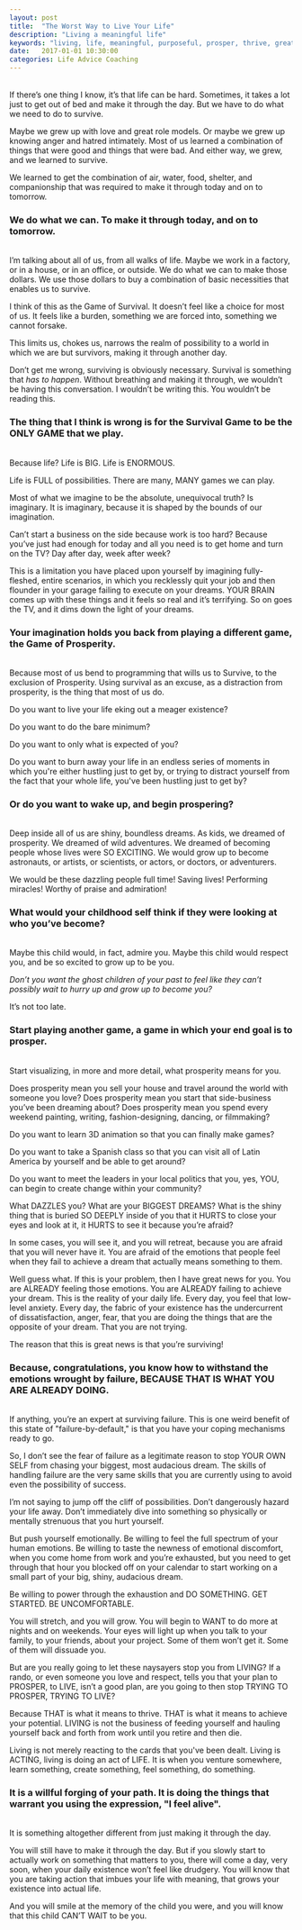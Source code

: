 ```yaml
---
layout: post
title:  "The Worst Way to Live Your Life"
description: "Living a meaningful life"
keywords: "living, life, meaningful, purposeful, prosper, thrive, greatness"
date:   2017-01-01 10:30:00
categories: Life Advice Coaching
---
```

<br>
If there’s one thing I know, it’s that life can be hard. Sometimes, it takes a lot just to get out of bed and make it through the day. But we have to do what we need to do to survive.

Maybe we grew up with love and great role models. Or maybe we grew up knowing anger and hatred intimately. Most of us learned a combination of things that were good and things that were bad. And either way, we grew, and we learned to survive.

We learned to get the combination of air, water, food, shelter, and companionship that was required to make it through today and on to tomorrow.

### We do what we can. To make it through today, and on to tomorrow.
<br>
I’m talking about all of us, from all walks of life. Maybe we work in a factory, or in a house, or in an office, or outside. We do what we can to make those dollars. We use those dollars to buy a combination of basic necessities that enables us to survive.

I think of this as the Game of Survival. It doesn’t feel like a choice for most of us. It feels like a burden, something we are forced into, something we cannot forsake.

This limits us, chokes us, narrows the realm of possibility to a world in which we are but survivors, making it through another day.

Don’t get me wrong, surviving is obviously necessary. Survival is something that *has to happen*. Without breathing and making it through, we wouldn’t be having this conversation. I wouldn’t be writing this. You wouldn’t be reading this.

### The thing that I think is wrong is for the Survival Game to be the ONLY GAME that we play.
<br>
Because life? Life is BIG. Life is ENORMOUS.

Life is FULL of possibilities. There are many, MANY games we can play.

Most of what we imagine to be the absolute, unequivocal truth? Is imaginary. It is imaginary, because it is shaped by the bounds of our imagination.

Can’t start a business on the side because work is too hard? Because you’ve just had enough for today and all you need is to get home and turn on the TV? Day after day, week after week?

This is a limitation you have placed upon yourself by imagining fully-fleshed, entire scenarios, in which you recklessly quit your job and then flounder in your garage failing to execute on your dreams. YOUR BRAIN comes up with these things and it feels so real and it’s terrifying. So on goes the TV, and it dims down the light of your dreams.

### Your imagination holds you back from playing a different game, the Game of Prosperity.
<br>
Because most of us bend to programming that wills us to Survive, to the exclusion of Prosperity. Using survival as an excuse, as a distraction from prosperity, is the thing that most of us do.

Do you want to live your life eking out a meager existence?

Do you want to do the bare minimum?

Do you want to only what is expected of you?

Do you want to burn away your life in an endless series of moments in which you're either hustling just to get by, or trying to distract yourself from the fact that your whole life, you've been hustling just to get by?

### Or do you want to wake up, and begin prospering?
<br>
Deep inside all of us are shiny, boundless dreams. As kids, we dreamed of prosperity. We dreamed of wild adventures. We dreamed of becoming people whose lives were SO EXCITING. We would grow up to become astronauts, or artists, or scientists, or actors, or doctors, or adventurers.

We would be these dazzling people full time! Saving lives! Performing miracles! Worthy of praise and admiration!

### What would your childhood self think if they were looking at who you’ve become?
<br>
Maybe this child would, in fact, admire you. Maybe this child would respect you, and be so excited to grow up to be you.

*Don’t you want the ghost children of your past to feel like they can’t possibly wait to hurry up and grow up to become you?*

It’s not too late.

### Start playing another game, a game in which your end goal is to prosper.
<br>
Start visualizing, in more and more detail, what prosperity means for you.

Does prosperity mean you sell your house and travel around the world with someone you love? Does prosperity mean you start that side-business you’ve been dreaming about? Does prosperity mean you spend every weekend painting, writing, fashion-designing, dancing, or filmmaking?

Do you want to learn 3D animation so that you can finally make games?

Do you want to take a Spanish class so that you can visit all of Latin America by yourself and be able to get around?

Do you want to meet the leaders in your local politics that you, yes, YOU, can begin to create change within your community?

What DAZZLES you? What are your BIGGEST DREAMS? What is the shiny thing that is buried SO DEEPLY inside of you that it HURTS to close your eyes and look at it, it HURTS to see it because you’re afraid?

In some cases, you will see it, and you will retreat, because you are afraid that you will never have it. You are afraid of the emotions that people feel when they fail to achieve a dream that actually means something to them.

Well guess what. If this is your problem, then I have great news for you. You are ALREADY feeling those emotions. You are ALREADY failing to achieve your dream. This is the reality of your daily life. Every day, you feel that low-level anxiety. Every day, the fabric of your existence has the undercurrent of dissatisfaction, anger, fear, that you are doing the things that are the opposite of your dream. That you are not trying.

The reason that this is great news is that you’re surviving!

### Because, congratulations, you know how to withstand the emotions wrought by failure, BECAUSE THAT IS WHAT YOU ARE ALREADY DOING.
<br>
If anything, you’re an expert at surviving failure. This is one weird benefit of this state of "failure-by-default," is that you have your coping mechanisms ready to go.

So, I don’t see the fear of failure as a legitimate reason to stop YOUR OWN SELF from chasing your biggest, most audacious dream. The skills of handling failure are the very same skills that you are currently using to avoid even the possibility of success.

I’m not saying to jump off the cliff of possibilities. Don’t dangerously hazard your life away. Don’t immediately dive into something so physically or mentally strenuous that you hurt yourself.

But push yourself emotionally. Be willing to feel the full spectrum of your human emotions. Be willing to taste the newness of emotional discomfort, when you come home from work and you’re exhausted, but you need to get through that hour you blocked off on your calendar to start working on a small part of your big, shiny, audacious dream.

Be willing to power through the exhaustion and DO SOMETHING. GET STARTED. BE UNCOMFORTABLE.

You will stretch, and you will grow. You will begin to WANT to do more at nights and on weekends. Your eyes will light up when you talk to your family, to your friends, about your project. Some of them won’t get it. Some of them will dissuade you.

But are you really going to let these naysayers stop you from LIVING? If a rando, or even someone you love and respect, tells you that your plan to PROSPER, to LIVE, isn’t a good plan, are you going to then stop TRYING TO PROSPER, TRYING TO LIVE?

Because THAT is what it means to thrive. THAT is what it means to achieve your potential. LIVING is not the business of feeding yourself and hauling yourself back and forth from work until you retire and then die.

Living is not merely reacting to the cards that you've been dealt. Living is ACTING, living is doing an act of LIFE. It is when you venture somewhere, learn something, create something, feel something, do something.

### It is a willful forging of your path. It is doing the things that warrant you using the expression, "I feel alive".
<br>
It is something altogether different from just making it through the day.

You will still have to make it through the day. But if you slowly start to actually work on something that matters to you, there will come a day, very soon, when your daily existence won’t feel like drudgery. You will know that you are taking action that imbues your life with meaning, that grows your existence into actual life.

And you will smile at the memory of the child you were, and you will know that this child CAN’T WAIT to be you.
